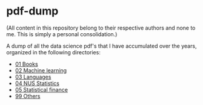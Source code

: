 # pdf-dump

(All content in this repository belong to their respective authors and none to me. This is simply a personal consolidation.)

A dump of all the data science pdf's that I have accumulated over the years, organized in the following directories:

* [01 Books](https://github.com/tohweizhong/pdf-dump/tree/master/01%20Books)
* [02 Machine learning](https://github.com/tohweizhong/pdf-dump/tree/master/02%20Machine%20learning)
* [03 Languages](https://github.com/tohweizhong/pdf-dump/tree/master/03%20Languages)
* [04 NUS Statistics](https://github.com/tohweizhong/pdf-dump/tree/master/04%20NUS%20Statistics)
* [05 Statistical finance](https://github.com/tohweizhong/pdf-dump/tree/master/05%20Statistical%20finance)
* [99 Others](https://github.com/tohweizhong/pdf-dump/tree/master/99%20Others)

